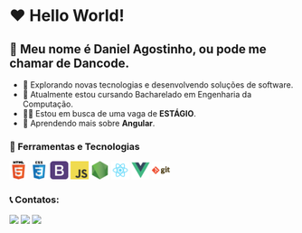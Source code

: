 <h1> ❤️ Hello World! </h1>
<h2> 👋 Meu nome é Daniel Agostinho, ou pode me chamar de Dancode. </h2>

- 🤔 Explorando novas tecnologias e desenvolvendo soluções de software.
- 🔭 Atualmente estou cursando Bacharelado em Engenharia da Computação.
- 👨‍🎓 Estou em busca de uma vaga de **ESTÁGIO**.
- 🌱 Aprendendo mais sobre **Angular**.

<h3> 🧰 Ferramentas e Tecnologias </h3>

<code><img height="32" src="https://raw.githubusercontent.com/github/explore/80688e429a7d4ef2fca1e82350fe8e3517d3494d/topics/html/html.png" alt="HTML5"/></code>
<code><img height="32" src="https://raw.githubusercontent.com/github/explore/80688e429a7d4ef2fca1e82350fe8e3517d3494d/topics/css/css.png" alt="CSS"/></code>
<code><img height="32" src="https://raw.githubusercontent.com/github/explore/80688e429a7d4ef2fca1e82350fe8e3517d3494d/topics/bootstrap/bootstrap.png" alt="Bootstrap"/></code>
<code><img height="32" src="https://raw.githubusercontent.com/github/explore/80688e429a7d4ef2fca1e82350fe8e3517d3494d/topics/javascript/javascript.png" alt="Javascript"/></code>
<code><img height="32" src="https://raw.githubusercontent.com/github/explore/80688e429a7d4ef2fca1e82350fe8e3517d3494d/topics/nodejs/nodejs.png" alt="Nodejs"/></code>
<code><img height="32" src="https://raw.githubusercontent.com/github/explore/80688e429a7d4ef2fca1e82350fe8e3517d3494d/topics/react/react.png" alt="React"/></code>
<code><img height="32" src="https://raw.githubusercontent.com/github/explore/80688e429a7d4ef2fca1e82350fe8e3517d3494d/topics/vue/vue.png" alt="Vue"/></code>
<code><img height="32" src="https://raw.githubusercontent.com/github/explore/80688e429a7d4ef2fca1e82350fe8e3517d3494d/topics/git/git.png" alt="Git"/></code>



<h3> 📞 Contatos: </h3>

<div>
  <a href="https://instagram.com/silvaagostinho_" target="_blank"><img loading="lazy" src="https://img.shields.io/badge/-Instagram-%23E4405F?style=for-the-badge&logo=instagram&logoColor=white" target="_blank"></a>
  <a href = "mailto:daniel_agostinhosilva@outlook.com"><img loading="lazy" src="https://img.shields.io/badge/Outlook-0000FF?style=for-the-badge&logo=microsoft&logoColor=white" target="_blank"></a>
  <a href="https://www.linkedin.com/in/silvaagostinho" target="_blank"><img loading="lazy" src="https://img.shields.io/badge/-LinkedIn-%230077B5?style=for-the-badge&logo=linkedin&logoColor=white" target="_blank"></a>   
</div>
